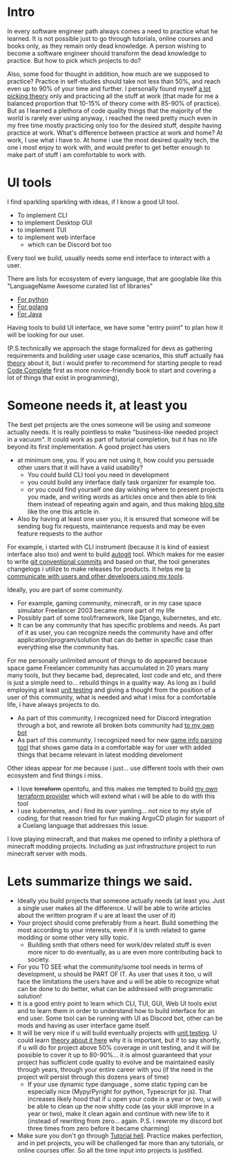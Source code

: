 # Intro

In every software engineer path always comes a need to practice what he learned.
It is not possible just to go through tutorials, online courses and books only, as they remain only dead knowledge.
A person wishing to become a software engineer should transform the dead knowledge to practice.
But how to pick which projects to do?

Also, some food for thought in addition, how much are we supposed to practice? Practice in self-studies should take not less than 50%, and reach even up to 90% of your time and further. I personally found myself [a lot picking theory]({{.SiteRoot}}favourite.html#CodeCompleteAPracticalHandbookofSoftwareConstruction) only and practicing all the stuff at work (that made for me a balanced proportion that 10-15% of theory come with 85-90% of practice). But as I learned a plethora of code quality things that the majority of the world is rarely ever using anyway, i reached the need pretty much even in my free time mostly practicing only too for the desired stuff, despite having practice at work. What's difference between practice at work and home? At work, I use what i have to. At home i use the most desired quality tech, the one i most enjoy to work with, and would prefer to get better enough to make part of stuff i am comfortable to work with.

# UI tools

I find sparkling sparkling with ideas, if I know a good UI tool.
- To implement CLI
- to implement Desktop GUI
- to implement TUI
- to implement web interface
    - which can be Discord bot too

Every tool we build, usually needs some end interface to interact with a user.

There are lists for ecosystem of every language, that are googlable like this "LanguageName Awesome curated list of libraries"
- [For python](<https://github.com/vinta/awesome-python#devops-tools>)
- [For golang](<https://github.com/avelino/awesome-go>)
- [For Java](<https://github.com/akullpp/awesome-java>)

Having tools to build UI interface, we have some "entry point" to plan how it will be looking for our user.

(P.S.technically we approach the stage formalized for devs as gathering requirements and building user usage case scenarios, this stuff actually has [theory]({{.SiteRoot}}favourite.html#SystemsAnalysisandDesign) about it, but i would prefer to recommend for starting people to read [Code Complete]({{.SiteRoot}}favourite.html#CodeCompleteAPracticalHandbookofSoftwareConstruction) first as more novice-friendly book to start and covering a lot of things that exist in programming), 

# Someone needs it, at least you

The best pet projects are the ones someone will be using and someone actually needs.
It is really pointless to make "business-like needed project in a vacuum". It could work as part of tutorial completion, but it has no life beyond its first implementation.
A good project has users 
- at minimum one, you. If you are not using it, how could you persuade other users that it will have a valid usability?
    - You could build CLI tool you need in development
    - you could build any interface daily task organizer for example too.
    - or you could find yourself one day wishing where to present projects you made, and writing words as articles once and then able to link them instead of repeating  again and again, and thus making [blog site]({{.SiteRoot}}) like the one this article in.
- Also by having at least one user you, it is ensured that someone will be sending bug fix requests, maintenance requests and may be even feature requests to the author

For example, i started with CLI instrument (because it is kind of easiest interface also too)
and went to build [autogit](<{{.SiteRoot}}pet_projects.html#autogit>) tool. Which makes for me easier to write [git conventional commits](<https://www.conventionalcommits.org/en/v1.0.0/>) and based on that, the tool generates changelogs i utilize to make releases for products. It helps me [to communicate with users and other developers using my tools]({{.SiteRoot}}article/git_conventional_commits.html).

Ideally, you are part of some community.
- For example, gaming community, minecraft, or in my case space simulator Freelancer 2003 became more part of my life
- Possibly part of some tool/framework, like Django, kubernetes, and etc.
- It can be any community that has specific problems and needs. As part of it as user, you can recognize needs the community have and offer application/program/solution that can do better in specific case than everything else the community has.

For me personally unlimited amount of things to do appeared because space game Freelancer community has accumulated in 20 years many many tools, but they became bad, deprecated, lost code and etc, and there is just a simple need to... rebuild things in a quality way. As long as i build employing at least [unit testing]({{.SiteRoot}}favourite.html#UnitTestingPrinciplesPracticesandPatterns) and giving a thought from the position of a user of this community, what is needed and what i miss for a comfortable life, i have always projects to do.
- As part of this community, I recognized need for Discord integration through a bot, and rewrote all broken bots community had [to my own bot]({{.SiteRoot}}pet_projects.html#fl-darkbot)
- As part of this community, I recognized need for new [game info parsing tool]({{.SiteRoot}}pet_projects.html#fl-darkstat) that shows game data in a comfortable way for user with added things that became relevant in latest modding develoment

Other ideas appear for me because i just... use different tools with their own ecosystem and find things i miss.
- I love ~~terraform~~ opentofu, and this makes me tempted to build [my own terraform provider](https://registry.terraform.io/browse/providers) which will extend what i will be able to do with this tool
- I use kubernetes, and i find its over yamling... not nice to my style of coding, for that reason tried for fun making ArgoCD plugin for support of a Cuelang language that addresses this issue.

I love playing minecraft, and that makes me opened to infinity a plethora of minecraft modding projects. Including as just infrastructure project to run minecraft server with mods.

# Lets summarize things we said.

- Ideally you build projects that someone actually needs (at least you. Just a single user makes all the difference. U will be able to write articles about the written program if u are at least the user of it)
- Your project should come preferably from a heart. Build something the most according to your interests, even if it is smth related to game modding or some other very silly topic.
    - Building smth that others need for work/dev related stuff is even more nicer to do eventually, as u are even more contributing back to society.
- For you TO SEE what the community/some tool needs in terms of development, u should be PART OF IT. As user that uses it too, u will face the limitations the users have and u will be able to recognize what can be done to do better, what can be addressed with programmatic solution!
- It is a good entry point to learn which CLI, TUI, GUI, Web UI tools exist and to learn them in order to understand how to build interface for an end user. Some tool can be running with UI as Discord bot, other can be mods and having as user interface game itself.
- It will be very nice if u will build eventually projects with [unit testing]({{.SiteRoot}}favourite.html#TestDrivenDevelopmentByExample). U could learn [theory about it here]({{.SiteRoot}}favourite.html#UnitTestingPrinciplesPracticesandPatterns) why it is important, but if to say shortly, if u will do for project above 50% coverage in unit testing, and it will be possible to cover it up to 80-90%... it is almost guaranteed that your project has sufficient code quality to evolve and be maintained easily through years, through your entire career with you (if the need in the project will persist through this dozens years of time)
    - If your use dynamic type danguage , some static typing can be especially nice (Mypy/Pyright for python, Typescript for js). That increases likely hood that if u open your code in a year or two, u will be able to clean up the now shitty code (as your skill improve in a year or two), make it clean again and continue with new life to it (instead of rewriting from zero... again. P.S. i rewrote my discord bot three times from zero before it became charming)
- Make sure you don't go through [Tutorial hell](https://www.linkedin.com/pulse/escaping-tutorial-hell-guide-progress-your-learning-journey-jatasra-dvdgf). Practice makes perfection, and in pet projects, you will be challenged far more than any tutorials, or online courses offer. So all the time input into projects is justified.
